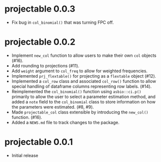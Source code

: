 # projectable 0.0.3
* Fix bug in `col_binomial()` that was turning FPC off.

# projectable 0.0.2

* Implement `new_col` function to allow users to make their own `col` objects (#16).
* Add rounding to projections (#11).
* Add `weight` argument to `col_freq` to allow for weighted frequencies.
* Implemented `prj_flextable()` for projecting as a `flextable` object (#12).
* Implemented a `col_row` class and associated `col_row()` function to allow 
  special handling of dataframe columns representing row labels. (#14).
* Reimplemented the `col_binomial()` function using `asbio::ci.p()` primarily
  to allow the user to select a parameter estimation method, and added a `note`
  field to the `col_binomial` class to store information on how the parameters
  were estimated. (#8, #9).
* Made `projectable_col` class extensible by introducing the `new_col()` 
  function. (#16).
* Added a `NEWS.md` file to track changes to the package.

# projectable 0.0.1

* Initial release
